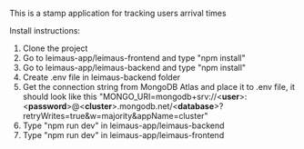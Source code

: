 This is a stamp application for tracking users arrival times

Install instructions:

1. Clone the project
2. Go to leimaus-app/leimaus-frontend and type "npm install"
3. Go to leimaus-app/leimaus-backend and type "npm install"
4. Create .env file in leimaus-backend folder
5. Get the connection string from MongoDB Atlas and place it to .env file, it should look like this "MONGO_URI=mongodb+srv://<**user**>:<**password**>@<**cluster**>.mongodb.net/<**database**>?retryWrites=true&w=majority&appName=cluster"
6. Type "npm run dev" in leimaus-app/leimaus-backend
7. Type "npm run dev" in leimaus-app/leimaus-frontend


